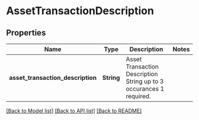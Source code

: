# AssetTransactionDescription

## Properties

Name | Type | Description | Notes
------------ | ------------- | ------------- | -------------
**asset_transaction_description** | **String** | Asset Transaction Description String up to 3 occurances 1 required. | 

[[Back to Model list]](../README.md#documentation-for-models) [[Back to API list]](../README.md#documentation-for-api-endpoints) [[Back to README]](../README.md)


